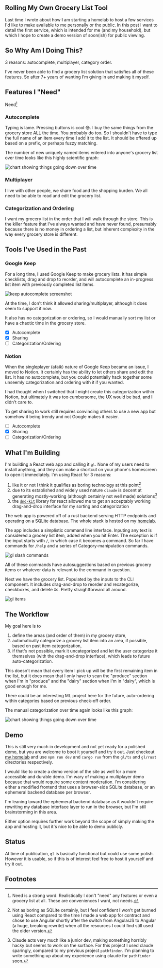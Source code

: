 ## Rolling My Own Grocery List Tool

Last time I wrote about how I am starting a homelab to host a few services I'd
like to make available to me personally or the public. In this post I want to
detail the first service, which is intended for me (and my household), but which
I hope to create a demo version of soon(ish) for public viewing.

## So Why Am I Doing This?

3 reasons: autocomplete, multiplayer, category order.

I've never been able to find a grocery list solution that satisfies all of these
features. So after 7+ years of wanting I'm giving in and making it myself.

## Features I "Need"

Need[^1]

### Autocomplete

Typing is lame. Pressing buttons is cool 😎. I buy the same things from the
grocery store ALL the time. You probably do too. So I shouldn't have to type the
full name of an item every time I add it to the list. It should be offered up
based on a prefix, or perhaps fuzzy matching.

The number of new uniquely named items entered into anyone's grocery list over
time looks like this highly scientific graph:

![chart showing things going down over time](/static/thingsdownovertime.png)

### Multiplayer

I live with other people, we share food and the shopping burden. We all need to
be able to read and edit the grocery list.

### Categorization and Ordering

I want my grocery list in the order that I will walk through the store. This is
the killer feature that I've always wanted and have never found, presumably
because there is no money in ordering a list, but inherent complexity in the way
every grocery store is different.

## Tools I've Used in the Past

### Google Keep

For a long time, I used Google Keep to make grocery lists. It has simple
checklists, drag and drop to reorder, and will autocomplete an in-progress list
item with previously completed list items. 

![keep autocomplete screenshot](/static/keep_complete.png)

At the time, I don't think it allowed sharing/multiplayer, although it does seem
to support it now.

It also has no categorization or ordering, so I would manually sort my list or
have a chaotic time in the grocery store.

- [X] Autocomplete 
- [X] Sharing 
- [ ] Categorization/Ordering

### Notion

When the singleplayer (afaik) nature of Google Keep became an issue, I moved to
Notion. It certainly has the ability to let others share and edit the list. It
has no autocomplete, but you could potentially hack together some unseemly
categorization and ordering with it if you wanted.

I had thought when I switched that I might create this categorization within
Notion, but ultimately it was too cumbersome, the UX would be bad, and I didn't
care to.

To get sharing to work still requires convincing others to use a new app but
somehow it being trendy and not Google makes it easier.

- [ ] Autocomplete 
- [X] Sharing 
- [ ] Categorization/Ordering

## What I'm Building

I'm building a React web app and calling it `gl`. None of my users need to
install anything, and they can make a shortcut on your phone's homescreen to
open it immediately. I'm using React for 3 reasons:
1. like it or not I think it qualifies as boring technology at this point[^2]
1. due to its established and widely used nature `claude` is decent at
generating mostly-working (although certainly not well made) solutions[^3]
1. the [`dnd-kit`](https://dndkit.com/) library for react allowed me to get an acceptably working
drag-and-drop interface for my sorting and categorization

The web app is powered off of a rust backend serving HTTP endpoints and
operating on a SQLite database. The whole stack is hosted on my [homelab](/posts/2025-homelab-1).

The app includes a simplistic command line interface. Inputing any text is
considered a grocery list item, added when you hit Enter. The exception is if
the input starts with `/`, in which case it becomes a command. So far I have
commands for `/help` and a series of Category-manipulation commands.

![gl slash commands](/static/gl_slash_commands.png)

All of these commands have autosuggestions based on previous grocery items or
whatever data is relevant to the command in question.

Next we have the grocery list. Populated by the inputs to the CLI component. It
includes drag-and-drop to reorder and recategorize, checkboxes, and delete `X`s.
Pretty straightforward all around.

![gl items](/static/gl_items.png)

## The Workflow

My goal here is to 
1. define the areas (and order of them) in my grocery store,
2. automatically categorize a grocery list item into an area, if possible, based
   on past item categorization,
3. if that's not possible, mark it uncategorized and let the user categorize it
   themselves (with the drag-and-drop interface), which leads to future
   auto-categorization.

This doesn't mean that every item I pick up will be the first remaining item in
the list, but it does mean that I only have to scan the "produce" section when
I'm in "produce" and the "dairy" section when I'm in "dairy", which is good
enough for me.

There could be an interesting ML project here for the future, auto-ordering
within categories based on previous check-off order.

The manual categorization over time again looks like this graph:

![chart showing things going down over time](/static/thingsdownovertime.png)

## Demo

This is still very much in development and not yet ready for a polished demo,
but you are welcome to boot it yourself and try it out. Just checkout
[my homelab](https://github.com/theryangeary/homelab) and use `npm run dev` and
`cargo run` from the `gl/ts` and `gl/rust` directories respectively.

I would like to create a demo version of the site as well for a more accessible
and durable demo. I'm wary of making a multiplayer demo because that would
require some content moderation. I'm considering either a modified frontend that
uses a browser-side SQLite database, or an ephemeral backend database per
browser. 

I'm leaning toward the ephemeral backend database as it wouldn't require
rewriting my database interface layer to run in the browser, but I'm still
brainstorming in this area.

Either option requires further work beyond the scope of simply making the app
and hosting it, but it's nice to be able to demo publicly.

## Status

At time of publication, `gl` is basically functional but could use some polish.
However it is usable, so if this is of interest feel free to host it yourself
and try it out.

## Footnotes

[^1]: Need is a strong word. Realistically I don't "need" any features or even a
    grocery list at all. These are conveniences I want, not needs.
[^2]: Not as boring as SQLite certainly, but I feel confident I won't get burned
    using React compared to the time I made a web app for contract and chose to
    use Angular shortly after the switch from AngularJS to Angular (a huge,
    breaking rewrite) when all the resources I could find still used the older
    version.
[^3]: Claude acts very much like a junior dev, making something horribly hacky
    but seems to work on the surface. For this project I used claude sparingly,
    compared to my previous project `pathfinder`. I'm planning to write
    something up about my experience using claude for `pathfinder` soon.
